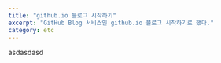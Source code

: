 ```yaml
--- 
title: "github.io 블로그 시작하기"
excerpt: "GitHub Blog 서비스인 github.io 블로그 시작하기로 했다."
category: etc
---
```


asdasdasd
